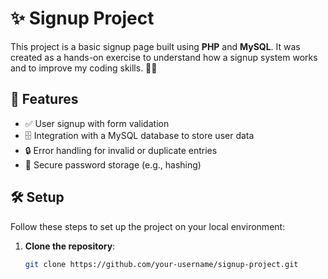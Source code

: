 # ✨ Signup Project

This project is a basic signup page built using **PHP** and **MySQL**. It was created as a hands-on exercise to understand how a signup system works and to improve my coding skills. 🧑‍💻

## 🚀 Features
- ✅ User signup with form validation
- 🗄️ Integration with a MySQL database to store user data
- 🔒 Error handling for invalid or duplicate entries
- 🎯 Secure password storage (e.g., hashing)

## 🛠️ Setup
Follow these steps to set up the project on your local environment:

1. **Clone the repository**:
   ```bash
   git clone https://github.com/your-username/signup-project.git

